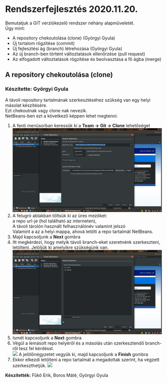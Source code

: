 
  <h1>Rendszerfejlesztés 2020.11.20.</h1>
  
  Bemutatjuk a GIT verziókezelő rendszer néhány alapműveletét.
  <br>
  Úgy mint:
  <ul>
   <li>A repository chekoutolása (clone) (Györgyi Gyula)</li>
   <li>Új tsrtalom rögzítése (commit)</li>
   <li>Új fejlesztési ág (branch) létrehozása (Györgyi Gyula)</li>
   <li>Az új branch-ben történt változtatások ellenőrzése (pull request) </li>
   <li>Az elfogadott változtatások rögzítése és beolvasztása a fő ágba (merge) </li>
  </ul>
  
  <h2>A repository chekoutolása (clone)</h2>
  <h3>Készítette: Györgyi Gyula</h3>
  A távoli repository tartalmának szerkesztéséhez szükség van egy helyi másolat készítésére.
  <br>
  Ezt chekoutnak vagy clone nak nevezik.
  <br>
  NetBeans-ben ezt a következő képpen lehet megtenni:
  <ol>
      <li>A fenti menüsorban keressük ki a <b>Team -> Git -> Clone</b>  lehetőséget 
          <br>
          <img src ="képek/clone.png">
      </li>
      <li>A felugró ablakban töltsük ki az üres mezőket: 
          <br>
          a repo url-je (hol található az interneten), 
          <br>
          A távoli tárolón használt felhasználónév valamint jelszó
          <br>
          Valamint a az a helyi mappa, ahová letölti a repo tartalmát NetBeans.
      </li>
      <li>Majd kapcsoljunk a <b>Next</b> gombra </li>
      <li>
          Itt megkérdezi, hogy melyik távoli branch-eket szeretnénk szerkeszteni, letölteni. Jelöljük ki amelyikre szükségünk van.
          <br>
          <img src="képek/távoli_brench.png">
      </li>
      <li> Ismét kapcsoljunk a <b>Next</b> gombra </li>
      <li>
          Végül a lemásolt repo helyéről és a másolás után szerkesztendő branch-ről tesz fel kérdésst.
          <br>
          <img src="képek/utolso.png">
          A jelölőnégyzetet vegyük ki, majd kapcsoljunk a <b>Finish</b> gombra
      </li>   
      <li>
          Ekkor elkezdi letölteni a repo tartalmát a megadottak szerint, ha végzett szerkeszthetjük.
          <img src="képek/clone_folyamatban.png" />
      </li>
      

  </ol>

  
  
  <b>Készítették:</b> Fűkő Erik, Boros Máté, Györgyi Gyula
 